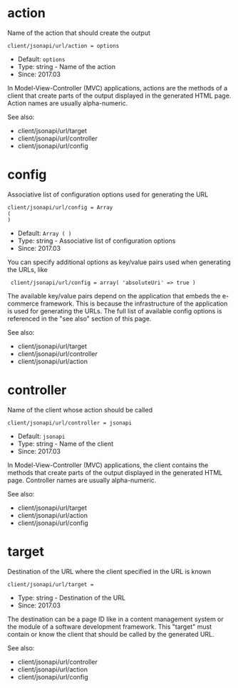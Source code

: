 
# action

Name of the action that should create the output

```
client/jsonapi/url/action = options
```

* Default: `options`
* Type: string - Name of the action
* Since: 2017.03

In Model-View-Controller (MVC) applications, actions are the methods of a
client that create parts of the output displayed in the generated HTML page.
Action names are usually alpha-numeric.

See also:

* client/jsonapi/url/target
* client/jsonapi/url/controller
* client/jsonapi/url/config

# config

Associative list of configuration options used for generating the URL

```
client/jsonapi/url/config = Array
(
)
```

* Default: `Array
(
)
`
* Type: string - Associative list of configuration options
* Since: 2017.03

You can specify additional options as key/value pairs used when generating
the URLs, like

```
 client/jsonapi/url/config = array( 'absoluteUri' => true )
```

The available key/value pairs depend on the application that embeds the e-commerce
framework. This is because the infrastructure of the application is used for
generating the URLs. The full list of available config options is referenced
in the "see also" section of this page.

See also:

* client/jsonapi/url/target
* client/jsonapi/url/controller
* client/jsonapi/url/action

# controller

Name of the client whose action should be called

```
client/jsonapi/url/controller = jsonapi
```

* Default: `jsonapi`
* Type: string - Name of the client
* Since: 2017.03

In Model-View-Controller (MVC) applications, the client contains the methods
that create parts of the output displayed in the generated HTML page. Controller
names are usually alpha-numeric.

See also:

* client/jsonapi/url/target
* client/jsonapi/url/action
* client/jsonapi/url/config

# target

Destination of the URL where the client specified in the URL is known

```
client/jsonapi/url/target = 
```

* Type: string - Destination of the URL
* Since: 2017.03

The destination can be a page ID like in a content management system or the
module of a software development framework. This "target" must contain or know
the client that should be called by the generated URL.

See also:

* client/jsonapi/url/controller
* client/jsonapi/url/action
* client/jsonapi/url/config